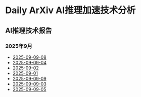 ﻿# Daily ArXiv AI推理加速技术分析

## AI推理技术报告

### 2025年9月

<!-- REPORTS_START_2025_09 -->
- [2025-09-09-08](2025-09/09-08/ai_inference_report_20250910_194357.md)
- [2025-09-09-04](2025-09/09-04/ai_inference_report_20250910_155645.md)
- [2025-09-02](2025-09/09-02/ai_inference_report_20250905_185045.md)
- [2025-09-01](2025-09/09-01/ai_inference_report_20250904_103049.md)
- [2025-09-09-09](2025-09/09-09/ai_inference_report_20250911_170458.md)
- [2025-09-09-03](2025-09/09-03/ai_inference_report_20250910_145831.md)
- [2025-09-09-05](2025-09/09-05/ai_inference_report_20250910_170502.md)

<!-- REPORTS_END_2025_09 -->
